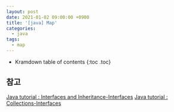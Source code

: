 ```yaml
---
layout: post
date: 2021-01-02 09:00:00 +0900
title: '[java] Map'
categories:
  - java
tags:
  - map
---
```


* Kramdown table of contents
{:toc .toc}

## 참고

[Java tutorial : Interfaces and Inheritance-Interfaces](https://docs.oracle.com/javase/tutorial/java/IandI/createinterface.html)
[Java tutorial : Collections-Interfaces](https://docs.oracle.com/javase/tutorial/collections/interfaces/index.html)
